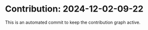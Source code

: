 # Contribution: 2024-12-02-09-22
This is an automated commit to keep the contribution graph active.
